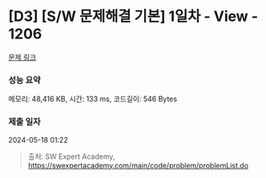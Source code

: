 # [D3] [S/W 문제해결 기본] 1일차 - View - 1206 

[문제 링크](https://swexpertacademy.com/main/code/problem/problemDetail.do?contestProbId=AV134DPqAA8CFAYh) 

### 성능 요약

메모리: 48,416 KB, 시간: 133 ms, 코드길이: 546 Bytes

### 제출 일자

2024-05-18 01:22



> 출처: SW Expert Academy, https://swexpertacademy.com/main/code/problem/problemList.do